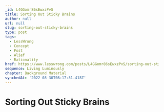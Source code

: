 ```yaml
---
_id: L4GGomr86sEwxzPvS
title: Sorting Out Sticky Brains
author: null
url: null
slug: sorting-out-sticky-brains
type: post
tags:
  - LessWrong
  - Concept
  - Post
  - Alief
  - Rationality
href: https://www.lesswrong.com/posts/L4GGomr86sEwxzPvS/sorting-out-sticky-brains
sequence: Living Luminously
chapter: Background Material
synchedAt: '2022-08-30T08:17:51.418Z'
---
```


# Sorting Out Sticky Brains
